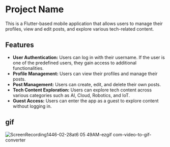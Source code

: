 # Project Name

This is a Flutter-based mobile application that allows users to manage their profiles, view and edit posts, and explore various tech-related content.

## Features

- **User Authentication:** Users can log in with their username. If the user is one of the predefined users, they gain access to additional functionalities.
- **Profile Management:** Users can view their profiles and manage their posts.
- **Post Management:** Users can create, edit, and delete their own posts.
- **Tech Content Exploration:** Users can explore tech content across various categories such as AI, Cloud, Robotics, and IoT.
- **Guest Access:** Users can enter the app as a guest to explore content without logging in.

## gif



![ScreenRecording1446-02-28at6 05 49AM-ezgif com-video-to-gif-converter](https://github.com/user-attachments/assets/3d86db04-2ec1-4c08-9e48-7ff87b66631c)
